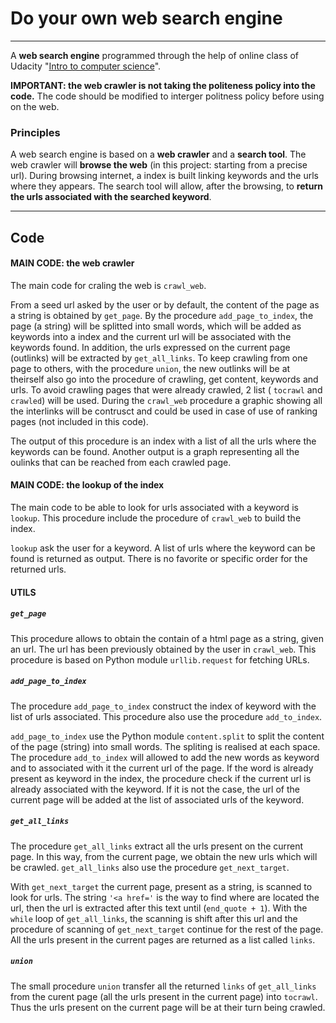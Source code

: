 Do your own web search engine
===================


----------
A **web search engine** programmed through the help of online class of Udacity "[Intro to computer science](https://www.udacity.com/course/intro-to-computer-science--cs101)".

**IMPORTANT: the web crawler is not taking the politeness policy into the code.** The code should be modified to interger politness policy before using on the web.

### Principles
A web search engine is based on a **web crawler** and a **search tool**. The web crawler will **browse the web** (in this project: starting from a precise url).  During browsing internet, a index is built linking keywords and the urls where they appears. The search tool will allow, after the browsing, to **return the urls associated with the searched keyword**.

----------

Code
-------------

#### **MAIN CODE**: the web crawler
The main code for craling the web is `crawl_web`. 

From a seed url asked by the user or by default, the content of the page as a string is obtained by `get_page`. By the procedure `add_page_to_index`, the page (a string) will be splitted into small words, which will be added as keywords into a index and the current url will be associated with the keywords found. In addition, the urls expressed on the current page (outlinks) will be extracted by `get_all_links`. To keep crawling from one page to others, with the procedure `union`, the new outlinks will be at theirself also go into the procedure of crawling, get content, keywords and urls. To avoid crawling pages that were already crawled, 2 list ( `tocrawl` and `crawled`) will be used. During the `crawl_web` procedure a graphic showing all the interlinks will be contrusct and could be used in case of use of ranking pages (not included in this code).

The output of this procedure is an index with a list of all the urls where the keywords can be found. Another output is a graph representing all the oulinks that can be reached from each crawled page.

#### **MAIN CODE**: the lookup of the index
The main code to be able to look for urls associated with a keyword is `lookup`. This procedure include the procedure of `crawl_web` to build the index. 

`lookup` ask the user for a keyword. A list of urls where the keyword can be found is returned as output. There is no favorite or specific order for the returned urls.

#### **UTILS**

##### `get_page`
This procedure allows to obtain the contain of a html page as a string, given an url. The url has been previously obtained by the user in `crawl_web`. 
This procedure is based on Python module `urllib.request` for fetching URLs.

##### `add_page_to_index`
The procedure `add_page_to_index` construct the index of keyword with the list of urls associated. This procedure also use the procedure `add_to_index`.

`add_page_to_index` use the Python module `content.split` to split the content of the page (string) into small words. The spliting is realised at each space.
The procedure `add_to_index` will allowed to add the new words as keyword and to associated with it the current url of the page. If the word is already present as keyword in the index, the procedure check if the current url is already associated with the keyword. If it is not the case, the url of the current page will be added at the list of associated urls of the keyword.

##### `get_all_links`
The procedure `get_all_links` extract all the urls present on the current page. In this way, from the current page, we obtain the new urls which will be crawled. `get_all_links` also use the procedure `get_next_target`.

With `get_next_target` the current page, present as a string, is scanned to look for urls. The string `'<a href='` is the way to find where are located the url, then the url is extracted after this text until (`end_quote + 1`). With the `while` loop of `get_all_links`, the scanning is shift after this url and the procedure of scanning of `get_next_target` continue for the rest of the page. All the urls present in the current pages are returned as a list called `links`.

##### `union`
The small procedure `union` transfer all the returned `links` of `get_all_links` from the curent page (all the urls present in the current page) into `tocrawl`. Thus the urls present on the current page will be at their turn being crawled.

 




